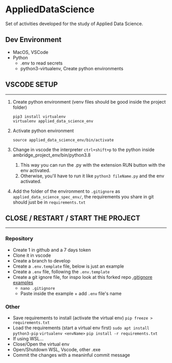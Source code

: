 # AppliedDataScience
Set of activities developed for the study of Applied Data Science.
## Dev Environment
* MacOS, VSCode
* Python
  * .env to read secrets
  * python3-virtualenv, Create python environments
## VSCODE SETUP 
---
1) Create python environment (venv files should be good inside the project folder)
    ```
    pip3 install virtualenv
    virtualenv applied_data_science_env
    ```
2) Activate python environment
    ``` 
    source applied_data_science_env/bin/activate
    ```
3) Change in vscode the interpreter `ctrl+shift+p` to the python inside ambridge_project_env/bin/python3.8 
   1) This way you can run the .py with the extension RUN button with the env activated.
   2) Otherwise, you'll have to run it like `python3 fileName.py` and the env activated.

4) Add the folder of the environment to `.gitignore` as `applied_data_science_spec_env/`, the requirements you share in git should just be in `requirements.txt`

## CLOSE / RESTART / START  THE PROJECT
---
### Repository
  * Create 1 in github and a 7 days token
  * Clone it in vscode
  * Create a branch to develop
  * Create a `.env.template` file, below is just an example
  * Create a `.env` file, following the `.env.template`
  * Create a git ignore file, for inspo look at this forked repo [.gitignore examples](https://github.com/ArmandoDLaRosa/gitignore)
    * `nano .gitignore`
    * Paste inside the example + add `.env` file's name
### Other
* Save requirements to install (activate the virtual env)
    `pip freeze > requirements.txt`
* Load the requirements (start a virtual env first)
    `sudo apt install python3-pip`
    `virtualenv <envName>`
    `pip install -r requirements.txt`
* If using WSL...
 * Close/Open the virtual env
 * Open/Shutdown WSL, Vscode, other .exe
 * Commit the changes with a meaninful commit message
